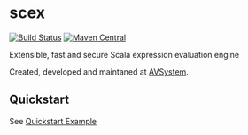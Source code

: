 # scex

[![Build Status](https://travis-ci.org/AVSystem/scex.svg?branch=master)](https://travis-ci.org/AVSystem/scex)
[![Maven Central](https://maven-badges.herokuapp.com/maven-central/com.avsystem.scex/scex-core_2.12/badge.svg)](https://maven-badges.herokuapp.com/maven-central/com.avsystem.scex/scex-core_2.12)

Extensible, fast and secure Scala expression evaluation engine

Created, developed and maintaned at [AVSystem](http://www.avsystem.com/).

## Quickstart

See [Quickstart Example](https://github.com/AVSystem/scex/blob/master/scex-test/src/main/scala/com/avsystem/scex/example/Quickstart.scala)
